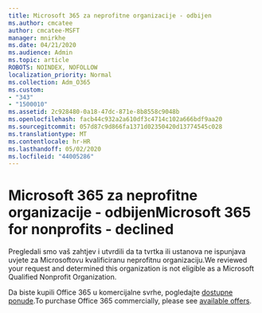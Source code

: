 ```yaml
---
title: Microsoft 365 za neprofitne organizacije - odbijen
ms.author: cmcatee
author: cmcatee-MSFT
manager: mnirkhe
ms.date: 04/21/2020
ms.audience: Admin
ms.topic: article
ROBOTS: NOINDEX, NOFOLLOW
localization_priority: Normal
ms.collection: Adm_O365
ms.custom:
- "343"
- "1500010"
ms.assetid: 2c928480-0a18-47dc-871e-8b8558c9048b
ms.openlocfilehash: facb44c932a2a610df3c4714c102a666bdf9aa20
ms.sourcegitcommit: 057d87c9d866fa1371d02350420d13774545c028
ms.translationtype: MT
ms.contentlocale: hr-HR
ms.lasthandoff: 05/02/2020
ms.locfileid: "44005286"
---
```

# <a name="microsoft-365-for-nonprofits---declined"></a><span data-ttu-id="c25dc-102">Microsoft 365 za neprofitne organizacije - odbijen</span><span class="sxs-lookup"><span data-stu-id="c25dc-102">Microsoft 365 for nonprofits - declined</span></span>

<span data-ttu-id="c25dc-103">Pregledali smo vaš zahtjev i utvrdili da ta tvrtka ili ustanova ne ispunjava uvjete za Microsoftovu kvalificiranu neprofitnu organizaciju.</span><span class="sxs-lookup"><span data-stu-id="c25dc-103">We reviewed your request and determined this organization is not eligible as a Microsoft Qualified Nonprofit Organization.</span></span>
  
<span data-ttu-id="c25dc-104">Da biste kupili Office 365 u komercijalne svrhe, pogledajte [dostupne ponude](https://portal.office.com/AdminPortal/Home).</span><span class="sxs-lookup"><span data-stu-id="c25dc-104">To purchase Office 365 commercially, please see [available offers](https://portal.office.com/AdminPortal/Home).</span></span>
